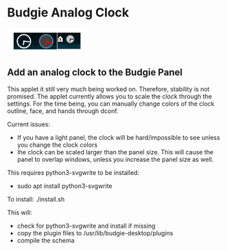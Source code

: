 # Budgie Analog Clock

![Screenshot](images/clock.png?raw=true)

## Add an analog clock to the Budgie Panel

This applet it still very much being worked on.  Therefore, stability is not promised.
The applet currently allows you to scale the clock through the settings.
For the time being, you can manually change colors of the clock outline, face, and hands through dconf.

Current issues:
* If you have a light panel, the clock will be hard/impossible to see unless you change the clock colors
* Ihe clock can be scaled larger than the panel size.  This will cause the panel to overlap windows, unless you increase the panel size as well.

This requires python3-svgwrite to be installed:
* sudo apt install python3-svgwrite

To install:
./install.sh

This will:
* check for python3-svgwrite and install if missing
* copy the plugin files to /usr/lib/budgie-desktop/plugins
* compile the schema
